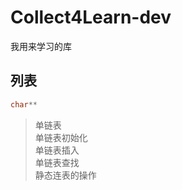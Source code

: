 # Collect4Learn-dev
我用来学习的库

## 列表

```c
char**
```
>  单链表  
>  单链表初始化  
>  单链表插入  
>  单链表查找  
>  静态连表的操作
